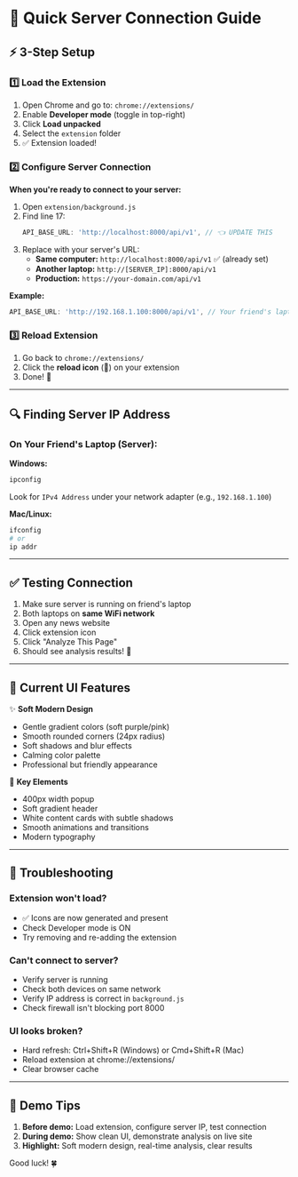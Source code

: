 # 🚀 Quick Server Connection Guide

## ⚡ 3-Step Setup

### 1️⃣ Load the Extension
1. Open Chrome and go to: `chrome://extensions/`
2. Enable **Developer mode** (toggle in top-right)
3. Click **Load unpacked**
4. Select the `extension` folder
5. ✅ Extension loaded!

### 2️⃣ Configure Server Connection

**When you're ready to connect to your server:**

1. Open `extension/background.js`
2. Find line 17:
   ```javascript
   API_BASE_URL: 'http://localhost:8000/api/v1', // 👈 UPDATE THIS
   ```
3. Replace with your server's URL:
   - **Same computer:** `http://localhost:8000/api/v1` ✅ (already set)
   - **Another laptop:** `http://[SERVER_IP]:8000/api/v1`
   - **Production:** `https://your-domain.com/api/v1`

**Example:**
```javascript
API_BASE_URL: 'http://192.168.1.100:8000/api/v1', // Your friend's laptop IP
```

### 3️⃣ Reload Extension
1. Go back to `chrome://extensions/`
2. Click the **reload icon** (🔄) on your extension
3. Done! 🎉

---

## 🔍 Finding Server IP Address

### On Your Friend's Laptop (Server):

**Windows:**
```powershell
ipconfig
```
Look for `IPv4 Address` under your network adapter (e.g., `192.168.1.100`)

**Mac/Linux:**
```bash
ifconfig
# or
ip addr
```

---

## ✅ Testing Connection

1. Make sure server is running on friend's laptop
2. Both laptops on **same WiFi network**
3. Open any news website
4. Click extension icon
5. Click "Analyze This Page"
6. Should see analysis results! 🎊

---

## 🎨 Current UI Features

✨ **Soft Modern Design**
- Gentle gradient colors (soft purple/pink)
- Smooth rounded corners (24px radius)
- Soft shadows and blur effects
- Calming color palette
- Professional but friendly appearance

🎯 **Key Elements**
- 400px width popup
- Soft gradient header
- White content cards with subtle shadows
- Smooth animations and transitions
- Modern typography

---

## 🐛 Troubleshooting

### Extension won't load?
- ✅ Icons are now generated and present
- Check Developer mode is ON
- Try removing and re-adding the extension

### Can't connect to server?
- Verify server is running
- Check both devices on same network
- Verify IP address is correct in `background.js`
- Check firewall isn't blocking port 8000

### UI looks broken?
- Hard refresh: Ctrl+Shift+R (Windows) or Cmd+Shift+R (Mac)
- Reload extension at chrome://extensions/
- Clear browser cache

---

## 📱 Demo Tips

1. **Before demo:** Load extension, configure server IP, test connection
2. **During demo:** Show clean UI, demonstrate analysis on live site
3. **Highlight:** Soft modern design, real-time analysis, clear results

Good luck! 🍀
